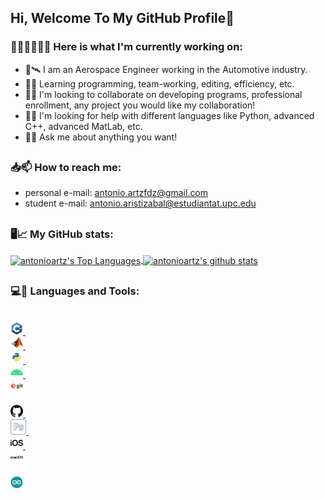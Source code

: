 ## Hi, Welcome To My GitHub Profile👋
### 👨🏽‍🔬👩🏻‍💻 Here is what I'm currently working on:


<!-- **antonioartz/antonioartz** is a ✨ _special_ ✨ repository because its `README.md` (this file) appears on your GitHub profile. 

Here are some ideas to get you started: -->

- 🚀🛰 I am an Aerospace Engineer working in the Automotive industry.
- 🌱📖 Learning programming, team-working, editing, efficiency, etc.
- 🤝👯 I'm looking to collaborate on developing programs, professional enrollment, any project you would like my collaboration!
- 🤜🤛 I'm looking for help with different languages like Python, advanced C++, advanced MatLab, etc.
- 💬📝 Ask me about anything you want!


##
### 📥📫 How to reach me:
- personal e-mail: antonio.artzfdz@gmail.com
- student  e-mail: antonio.aristizabal@estudiantat.upc.edu  


##
### 🖥📈 My GitHub stats:
<a href="https://github.com/antonioartz/github-readme-stats"><img align="center" alt="antonioartz's Top Languages" src="https://github-readme-stats.vercel.app/api/top-langs/?username=antonioartz&langs_count=8&count_private=true&layout=compact&theme=dark&hide_langs_below=1" />
</a>
<a href="https://github.com/antonioartz">
 <img align="center" src="https://github-readme-stats.vercel.app/api?username=antonioartz&show_icons=true&theme=dark&line_height=27" alt="antonioartz's github stats"/>
</a>
##

<h3 align="left"> 💻🔧  Languages and Tools:</h3>
<p align="left">

<code> <a href="https://www.w3schools.com/cpp/" target="_blank"> <img height="20" src="https://raw.githubusercontent.com/github/explore/80688e429a7d4ef2fca1e82350fe8e3517d3494d/topics/cpp/cpp.png"></code> </a>
<code> <a href="https://www.mathworks.com/" target="_blank"> <img height="20" src="https://raw.githubusercontent.com/github/explore/80688e429a7d4ef2fca1e82350fe8e3517d3494d/topics/matlab/matlab.png"></code> </a>
<code> <a href="https://www.python.org" target="_blank"> <img height="20" src="https://raw.githubusercontent.com/github/explore/80688e429a7d4ef2fca1e82350fe8e3517d3494d/topics/python/python.png"></code> </a>
<code> <a href="https://www.android.com/" target="_blank"> <img height="20" src="https://raw.githubusercontent.com/github/explore/80688e429a7d4ef2fca1e82350fe8e3517d3494d/topics/android/android.png"></code> </a>
<code> <a href="https://www.windows.com" target="_blank">  <img height="20" src="https://raw.githubusercontent.com/github/explore/80688e429a7d4ef2fca1e82350fe8e3517d3494d/topics/git/git.png"></code> </a>
<code> <a href="https://www.github.com/antonioartz" target="_blank"> <img height="20" src="https://raw.githubusercontent.com/github/explore/78df643247d429f6cc873026c0622819ad797942/topics/github/github.png"></code> </a>
<code> <a href="https://www.photoshop.com/en" target="_blank"> <img src="https://raw.githubusercontent.com/devicons/devicon/master/icons/photoshop/photoshop-line.svg" alt="photoshop" width="25" height="25"/></code> </a>
<code> <a href="https://www.apple.com/ios" target="_blank"> <img height="20" src="https://raw.githubusercontent.com/github/explore/80688e429a7d4ef2fca1e82350fe8e3517d3494d/topics/ios/ios.png"></code> </a>
<code> <a href="https://www.apple.com" target="_blank"> <img height="20" src="https://raw.githubusercontent.com/github/explore/80688e429a7d4ef2fca1e82350fe8e3517d3494d/topics/macos/macos.png"></code> </a>
<code> <a href="https://www.arduino.cc/en/software" target="_blank"> <img height="20" src="https://raw.githubusercontent.com/github/explore/80688e429a7d4ef2fca1e82350fe8e3517d3494d/topics/arduino/arduino.png"></code> </a>
